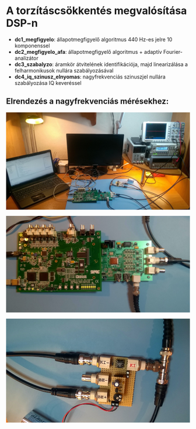 ﻿# A torzításcsökkentés megvalósítása DSP-n

- **dc1_megfigyelo**: állapotmegfigyelő algoritmus 440 Hz-es jelre 10 komponenssel
- **dc2_megfigyelo_afa**: állapotmegfigyelő algoritmus + adaptív Fourier-analizátor
- **dc3_szabalyzo**: áramkör átvitelének identifikációja, majd linearizálása a felharmonikusok nullára szabályozásával
- **dc4_iq_szinusz_elnyomas**: nagyfrekvenciás szinuszjel nullára szabályozása IQ keveréssel

## Elrendezés a nagyfrekvenciás mérésekhez:

![1](https://raw.githubusercontent.com/bvarga92/dsp/main/distcanc/dsp/setup1.jpg)

![2](https://raw.githubusercontent.com/bvarga92/dsp/main/distcanc/dsp/setup2.jpg)

![3](https://raw.githubusercontent.com/bvarga92/dsp/main/distcanc/dsp/setup3.jpg)

